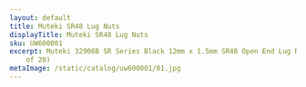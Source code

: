 ```yaml
---
layout: default
title: Muteki SR48 Lug Nuts
displayTitle: Muteki SR48 Lug Nuts
sku: UW600001
excerpt: Muteki 32906B SR Series Black 12mm x 1.5mm SR48 Open End Lug Nut Set, (Set
    of 20)
metaImage: /static/catalog/uw600001/01.jpg
---
```



